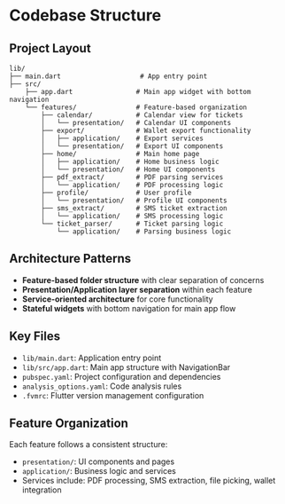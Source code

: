 # Codebase Structure

## Project Layout
```
lib/
├── main.dart                    # App entry point
├── src/
    ├── app.dart                # Main app widget with bottom navigation
    └── features/               # Feature-based organization
        ├── calendar/           # Calendar view for tickets
        │   └── presentation/   # Calendar UI components
        ├── export/             # Wallet export functionality
        │   ├── application/    # Export services
        │   └── presentation/   # Export UI components
        ├── home/               # Main home page
        │   ├── application/    # Home business logic
        │   └── presentation/   # Home UI components
        ├── pdf_extract/        # PDF parsing services
        │   └── application/    # PDF processing logic
        ├── profile/            # User profile
        │   └── presentation/   # Profile UI components
        ├── sms_extract/        # SMS ticket extraction
        │   └── application/    # SMS processing logic
        └── ticket_parser/      # Ticket parsing logic
            └── application/    # Parsing business logic
```

## Architecture Patterns
- **Feature-based folder structure** with clear separation of concerns
- **Presentation/Application layer separation** within each feature
- **Service-oriented architecture** for core functionality
- **Stateful widgets** with bottom navigation for main app flow

## Key Files
- `lib/main.dart`: Application entry point
- `lib/src/app.dart`: Main app structure with NavigationBar
- `pubspec.yaml`: Project configuration and dependencies
- `analysis_options.yaml`: Code analysis rules
- `.fvmrc`: Flutter version management configuration

## Feature Organization
Each feature follows a consistent structure:
- `presentation/`: UI components and pages
- `application/`: Business logic and services
- Services include: PDF processing, SMS extraction, file picking, wallet integration